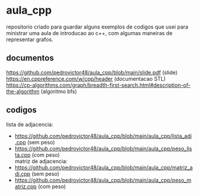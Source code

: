 # aula_cpp
repositorio criado para guardar alguns exemplos de codigos que usei para ministrar uma aula de introducao ao c++, com algumas maneiras de representar grafos.

## documentos
https://github.com/pedrovictor48/aula_cpp/blob/main/slide.pdf (slide)  
https://en.cppreference.com/w/cpp/header (documentacao STL)  
https://cp-algorithms.com/graph/breadth-first-search.html#description-of-the-algorithm (algoritmo bfs)  

## codigos
lista de adjacencia:  
* https://github.com/pedrovictor48/aula_cpp/blob/main/aula_cpp/lista_adj.cpp (sem peso)  
* https://github.com/pedrovictor48/aula_cpp/blob/main/aula_cpp/peso_lista.cpp (com peso)  
matriz de adjacencia:  
* https://github.com/pedrovictor48/aula_cpp/blob/main/aula_cpp/matriz_adj.cpp (sem peso)  
* https://github.com/pedrovictor48/aula_cpp/blob/main/aula_cpp/peso_matriz.cpp (com peso)  

